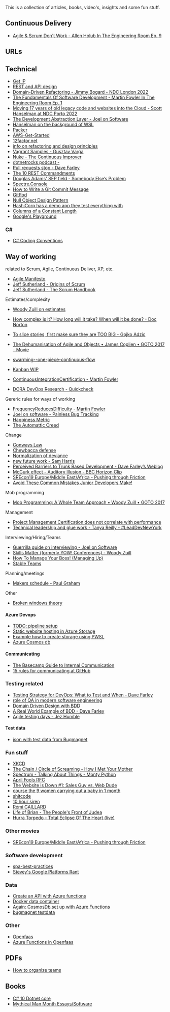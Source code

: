 This is a collection of articles, books, video's, insights and some fun stuff. 

## Continuous Delivery 

- [Agile & Scrum Don't Work - Allen Holub In The Engineering Room Ep. 9](https://www.youtube.com/watch?v=hxXmTnb3mFU)


## URLs

## Technical 

- [Get IP](https://icanhazip.com/)
- [REST and API design](https://docs.microsoft.com/en-us/azure/architecture/best-practices/api-design)
- [Domain-Driven Refactoring - Jimmy Bogard - NDC London 2022](https://www.youtube.com/watch?v=f64tZ90Dntg)
- [The Fundamentals Of Software Development - Martin Fowler In The Engineering Room Ep. 1](https://www.youtube.com/watch?v=0TwoubGSXpc)
- [Moving 17 years of old legacy code and websites into the Cloud - Scott Hanselman at NDC Porto 2022](https://www.youtube.com/watch?v=CVxwsskDzmU)
- [The Development Abstraction Layer - Joel on Software](https://www.joelonsoftware.com/2006/04/11/the-development-abstraction-layer-2/ )
- [Hanselman on the background of WSL ](https://www.youtube.com/watch?v=tuhzVDc0Slg)
- [Packer](https://github.com/gusztavvargadr/packer)
- [AWS-Get-Started](https://learn.hashicorp.com/collections/packer/aws-get-started)
- [12factor.net](https://12factor.net/)
- [info on refactoring and design principles](https://refactoring.guru/)
- [Vagrant Samples - Gusztav Varga](https://github.com/gusztavvargadr/vagrant/tree/master/samples/docker)
- [Nuke - The Continuous Improver](https://www.continuousimprover.com/2020/03/reasons-for-adopting-nuke.html)
- [dotnetrocks podcast - ](https://www.dotnetrocks.com/?show=1745)
- [Pull requests stop - Dave Farley](https://www.youtube.com/watch?v=ASOSEiJCyEM)
- [The 10 REST Commandments](https://treblle.com/blog/the-10-rest-commandments)
- [Douglas Adams' SEP field - Somebody Else’s Problem](https://en.wikipedia.org/wiki/Somebody_else%27s_problem#Douglas_Adams'_SEP_field)
- [Spectre.Console](https://spectreconsole.net/)
- [How to Write a Git Commit Message](https://cbea.ms/git-commit/)
- [GitPod](https://www.gitpod.io/)
- [Null Object Design Pattern](https://www.c-sharpcorner.com/article/null-object-design-pattern/)
- [HashiCorp has a demo app they test everything with](https://github.com/hashicorp-demoapp)
- [Columns of a Constant Length](https://thedailywtf.com/articles/columns-of-a-constant-length)
- [Google's Playground ](https://developers.google.com/oauthplayground/)

### C#
- [C# Coding Conventions](https://learn.microsoft.com/en-us/dotnet/csharp/fundamentals/coding-style/coding-conventions)

## Way of working
related to Scrum, Agile, Continuous Deliver, XP, etc.

- [Agile Manifesto](https://agilemanifesto.org/principles.html)
- [Jeff Sutherland - Origins of Scrum](https://www.scruminc.com/origins-of-scrum/)
- [Jeff Sutherland - The Scrum Handbook](https://www.researchgate.net/publication/301685699_Jeff_Sutherland%27s_Scrum_Handbook)


Estimates/complexity
- [Woody Zuill on estimates](https://twitter.com/WoodyZuill/status/1551548161629503488)
- [How complex is it? How long will it take? When will it be done? - Doc Norton](https://twitter.com/DocOnDev/status/1472238231097946115)
- [To slice stories, first make sure they are TOO BIG - Gojko Adzic](https://gojko.net/2017/01/05/user-stories-too-big.html)

- [The Dehumanisation of Agile and Objects • James Coplien • GOTO 2017 - Movie](https://www.youtube.com/watch?v=ZrBQmIDdls4)
- [swarming--one-piece-continuous-flow](https://sites.google.com/a/scrumplop.org/published-patterns/product-organization-pattern-language/development-team/swarming--one-piece-continuous-flow)
- [Kanban WIP](https://kanbanize.com/kanban-resources/getting-started/what-is-wip)
- [ContinuousIntegrationCertification - Martin Fowler](https://martinfowler.com/bliki/ContinuousIntegrationCertification.html)
- [DORA DevOps Research - Quickcheck](https://www.devops-research.com/quickcheck.html)

Gereric rules for ways of working
- [FrequencyReducesDifficulty - Martin Fowler](https://martinfowler.com/bliki/FrequencyReducesDifficulty.html)
- [Joel on software - Painless Bug Tracking](https://www.joelonsoftware.com/2000/11/08/painless-bug-tracking/)
- [Happiness Metric](https://sites.google.com/a/scrumplop.org/published-patterns/retrospective-pattern-language/happiness-metric)
- [The Automattic Creed](https://automattic.com/creed/)


Change
- [Conways Law](https://www.atlassian.com/blog/teamwork/what-is-conways-law-acmi#:~:text=Conway's%20Law%20states%20that%20%E2%80%9COrganizations,%E2%80%9CThe%20Mythical%20Man%20Month.%E2%80%9D)
- [Chewbacca defense](https://en.wikipedia.org/wiki/Chewbacca_defense)
- [Normalization of deviance](https://danluu.com/wat/)
- [new future work - Sam Harris](https://www.samharris.org/podcasts/making-sense-episodes/194-new-future-work)
- [Perceived Barriers to Trunk Based Development - Dave Farley’s Weblog](https://www.davefarley.net/?p=269)
- [McGurk effect - Auditory Illusion - BBC Horizon Clip ](https://www.youtube.com/watch?v=2k8fHR9jKVM)
- [SREcon19 Europe/Middle East/Africa - Pushing through Friction ](https://www.youtube.com/watch?v=8bxZuzDKoI0)
- [Avoid These Common Mistakes Junior Developers Make!](https://www.youtube.com/watch?v=5g3dK2DgW-k)


Mob programming
- [Mob Programming: A Whole Team Approach • Woody Zuill • GOTO 2017](https://www.youtube.com/watch?v=SHOVVnRB4h0)


Management
- [Project Management Certification does not correlate with performance](http://network.projectmanagers.net/profiles/blog/show?id=1606472%3ABlogPost%3A244660)
- [Technical leadership and glue work - Tanya Reilly - #LeadDevNewYork ](https://www.youtube.com/watch?v=KClAPipnKqw)


Interviewing/Hiring/Teams
- [Guerrilla guide on interviewing - Joel on Software](https://www.joelonsoftware.com/2006/10/25/the-guerrilla-guide-to-interviewing-version-30/)
- [Skills Matter (formerly YOW! Conferences) - Woody Zuill](https://www.youtube.com/watch?v=L5YczxxFzGQ)
- [How To Manage Your Boss! (Managing Up) ](https://www.youtube.com/watch?v=bCEmRwsmmlY)
- [Stable Teams](https://sites.google.com/a/scrumplop.org/published-patterns/product-organization-pattern-language/development-team/stable-teams)


Planning/meetings
- [Makers schedule - Paul Graham](http://www.paulgraham.com/makersschedule.html)


Other
- [Broken windows theory](https://en.wikipedia.org/wiki/Broken_windows_theory)


#### Azure Devops

- [TODO: pipeline setup]()
- [Static website hosting in Azure Storage](https://docs.microsoft.com/en-us/azure/storage/blobs/storage-blob-static-website)
- [Example how to create storage using PWSL](https://github.com/eugenpodaru/cryptunics/blob/master/scripts/create-storage.ps1)
- [Azure Cosmos db](https://docs.microsoft.com/en-us/training/modules/explore-azure-cosmos-db/)

#### Communicating

- [The Basecamp Guide to Internal Communication](https://basecamp.com/guides/how-we-communicate)
- [15 rules for communicating at GitHub](https://ben.balter.com/2014/11/06/rules-of-communicating-at-github/)


### Testing related

- [Testing Strategy for DevOps: What to Test and When - Dave Farley](https://www.youtube.com/watch?v=z-3aSVfoyBY)
- [ role of QA in modern software engineering](https://www.youtube.com/watch?v=XhFVtuNDAoM)
- [Domain Driven Design with BDD](https://www.youtube.com/watch?v=Ju50D11EIoE)
- [A Real World Example of BDD - Dave Farley](https://www.youtube.com/watch?v=9P5WG8CkPrQ)
- [Agile testing days - Jez Humble](https://www.youtube.com/watch?v=IvWr29afDF8)


#### Test data

- [json with test data from Bugmagnet](https://github.com/gojko/bugmagnet/blob/master/template/config.json)


### Fun stuff

- [XKCD](https://xkcd.com/327/)
- [The Chain / Circle of Screaming - How I Met Your Mother ](https://www.youtube.com/watch?v=lY641VhhGuA)
- [Spectrum - Talking About Things - Monty Python](https://montypython.fandom.com/wiki/Spectrum_-_Talking_About_Things)
- [April Fools RFC](https://en.wikipedia.org/wiki/April_Fools%27_Day_Request_for_Comments)
- [The Website is Down #1: Sales Guy vs. Web Dude](https://www.youtube.com/watch?v=uRGljemfwUE)
- [course the 9 women carrying out a baby in 1 month](https://www.divante.com/blog/9-women-give-birth-baby-month)
- [shitcode](https://shitcode.net/2176)
- [10 hour siren](https://www.youtube.com/watch?v=rIos0ya-yss)
- [Rémi GAILLARD](https://www.youtube.com/watch?v=hqOBR_Xbw2I)
- [Life of Brian - The People's Front of Judea](https://youtu.be/WboggjN_G-4?t=70)
- [Hurra Torpedo - Total Eclipse Of The Heart (live)](https://www.youtube.com/watch?app=desktop&v=ysUjYAi0WcQ)


### Other movies

- [SREcon19 Europe/Middle East/Africa - Pushing through Friction](https://www.youtube.com/watch?v=8bxZuzDKoI0)


### Software development

- [spa-best-practices](https://curity.io/resources/learn/spa-best-practices/)
- [Stevey's Google Platforms Rant](https://gist.github.com/chitchcock/1281611)


### Data
- [Create an API with Azure functions](https://microsoft.github.io/AzureTipsAndTricks/blog/tip323.html)
- [Docker data container](https://www.freecodecamp.org/news/docker-data-containers/)
- [Again: CosmosDb set up with Azure Functions](https://docs.microsoft.com/en-us/learn/modules/explore-azure-cosmos-db/)
- [bugmagnet testdata](https://github.com/gojko/bugmagnet/blob/master/template/config.json)

### Other

- [Openfaas](https://www.openfaas.com/)
- [Azure Functions in Openfaas](https://www.4dotnet.nl/kennis/blog-your-first-net-core-serverless-function-on-openfaas)


## PDFs 

- [How to organize teams](https://continuous-delivery.co.uk/downloads/How%20To%20Organise%20SW%20Dev%20Teams%2021-08-22.pdf)


## Books
- [C# 10 Dotnet core](https://www.amazon.com/Pro-NET-Foundational-Principles-Programming/dp/1484278682/ref[…]ts=p_27%3AAndrew+Troelsen&s=books&sr=1-1&text=Andrew+Troelsen)
- [Mythical Man Month Essays/Software](https://www.bol.com/nl/nl/f/the-mythical-man-month-and-other-essays-on-software-engineering/30507064/)

